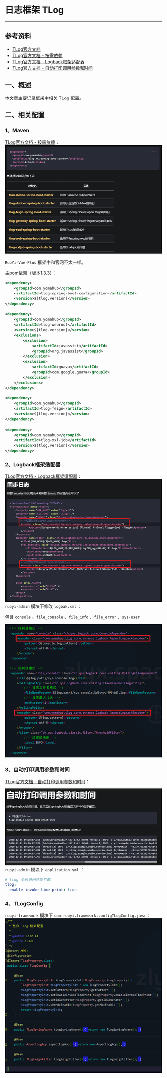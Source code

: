# 日志框架 TLog
- - -
## 参考资料
- [TLog官方文档](https://yomahub.com/tlog/)
- [TLog官方文档 - 按需依赖](https://yomahub.com/tlog/docs/dependency/dependency-ondemand)
- [TLog官方文档 - Logback框架适配器](https://yomahub.com/tlog/docs/log-adaptor-type/log-adaptor-type-logback)
- [TLog官方文档 - 自动打印调用参数和时间](https://yomahub.com/tlog/docs/invoke-time)

## 一、概述
本文章主要记录框架中相关 TLog 配置。
## 二、相关配置
### 1、Maven
[TLog官方文档 - 按需依赖](https://yomahub.com/tlog/docs/dependency/dependency-ondemand)：<br>
![在这里插入图片描述](img01/3e0d1ba25bc44ed3bb0a64d581935b91.png)

`RuoYi-Vue-Plus` 框架中和官网不太一样。

主pom依赖（版本1.3.3）：
```xml
<dependency>
    <groupId>com.yomahub</groupId>
    <artifactId>tlog-spring-boot-configuration</artifactId>
    <version>${tlog.version}</version>
</dependency>

<dependency>
    <groupId>com.yomahub</groupId>
    <artifactId>tlog-webroot</artifactId>
    <version>${tlog.version}</version>
    <exclusions>
        <exclusion>
            <artifactId>javassist</artifactId>
            <groupId>org.javassist</groupId>
        </exclusion>
        <exclusion>
            <artifactId>guava</artifactId>
            <groupId>com.google.guava</groupId>
        </exclusion>
    </exclusions>
</dependency>

<dependency>
    <groupId>com.yomahub</groupId>
    <artifactId>tlog-feign</artifactId>
    <version>${tlog.version}</version>
</dependency>

<dependency>
    <groupId>com.yomahub</groupId>
    <artifactId>tlog-xxl-job</artifactId>
    <version>${tlog.version}</version>
</dependency>
```
### 2、Logback框架适配器
[TLog官方文档 - Logback框架适配器](https://yomahub.com/tlog/docs/log-adaptor-type/log-adaptor-type-logback)：<br>
![在这里插入图片描述](img01/dee45c2c501c4191aae6c26e5b3e010f.png)<br>
`ruoyi-admin` 模块下修改 `logbak.xml` ：<br>

包含 `console` 、`file_console` 、`file_info` 、`file_error` 、`sys-user`<br>

![在这里插入图片描述](img01/50c501554b7f48c28fabc4ad9b7f57d7.png)
### 3、自动打印调用参数和时间
[TLog官方文档 - 自动打印调用参数和时间](https://yomahub.com/tlog/docs/invoke-time)：<br>

![在这里插入图片描述](img01/b605d4098d16411b94d1e64fcce0a4bd.png)
`ruoyi-admin` 模块下 `application.yml` ：<br>

```yaml
# tlog 全局访问性能拦截
tlog:
  enable-invoke-time-print: true
```
### 4、TLogConfig
`ruoyi-framework` 模块下 `com.ruoyi.framework.configTLogConfig.java` ：<br>
![在这里插入图片描述](img01/c264de881f604568876cc0803116924d.png)
